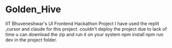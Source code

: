# Golden_Hive
IIT Bhuveneshwar's UI Frontend Hackathon Project
I have used the replit ,cursor and claude for this project.
couldn't deploy the project due to lack of time u can download the zip and run it on your system 
npm install
npm run dev 
in the project folder.
